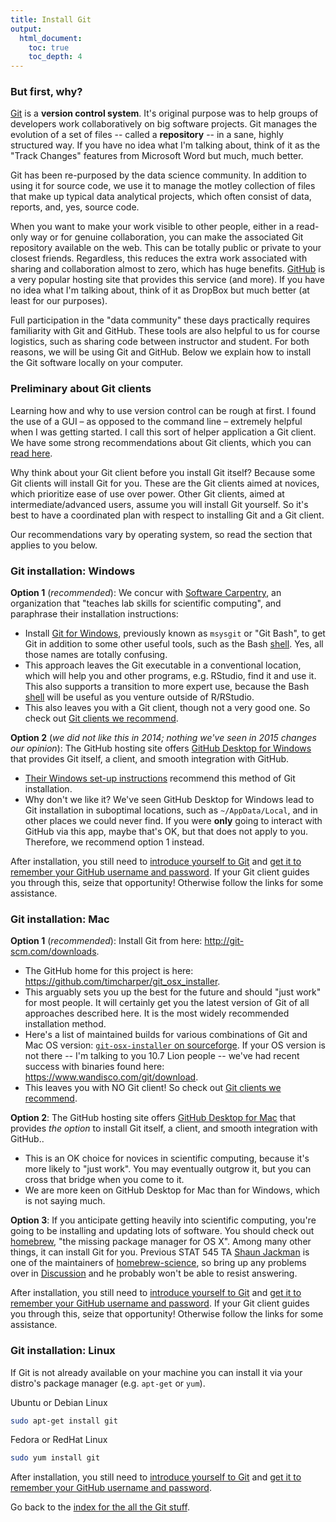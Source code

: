 ```yaml
---
title: Install Git
output:
  html_document:
    toc: true
    toc_depth: 4
---
```


### But first, why?

[Git](http://git-scm.com) is a __version control system__. It's original purpose was to help groups of developers work collaboratively on big software projects. Git manages the evolution of a set of files -- called a __repository__ -- in a sane, highly structured way. If you have no idea what I'm talking about, think of it as the "Track Changes" features from Microsoft Word but much, much better.

Git has been re-purposed by the data science community. In addition to using it for source code, we use it to manage the motley collection of files that make up typical data analytical projects, which often consist of data, reports, and, yes, source code.

When you want to make your work visible to other people, either in a read-only way or for genuine collaboration, you can make the associated Git repository available on the web. This can be totally public or private to your closest friends. Regardless, this reduces the extra work associated with sharing and collaboration almost to zero, which has huge benefits. [GitHub](https://github.com) is a very popular hosting site that provides this service (and more). If you have no idea what I'm talking about, think of it as DropBox but much better (at least for our purposes).

Full participation in the "data community" these days practically requires familiarity with Git and GitHub. These tools are also helpful to us for course logistics, such as sharing code between instructor and student. For both reasons, we will be using Git and GitHub. Below we explain how to install the Git software locally on your computer.

### Preliminary about Git clients

Learning how and why to use version control can be rough at first. I found the use of a GUI – as opposed to the command line – extremely helpful when I was getting started. I call this sort of helper application a Git client. We have some strong recommendations about Git clients, which you can [read here](git02_git-clients.html).

Why think about your Git client before you install Git itself? Because some Git clients will install Git for you. These are the Git clients aimed at novices, which prioritize ease of use over power. Other Git clients, aimed at intermediate/advanced users, assume you will install Git yourself. So it's best to have a coordinated plan with respect to installing Git and a Git client.

Our recommendations vary by operating system, so read the section that applies to you below.

### Git installation: Windows

**Option 1** (*recommended*): We concur with [Software Carpentry](http://software-carpentry.org), an organization that "teaches lab skills for scientific computing", and paraphrase their installation instructions:

  * Install [Git for Windows](https://git-for-windows.github.io/), previously known as `msysgit` or "Git Bash", to get Git in addition to some other useful tools, such as the Bash [shell](git09_shell.html). Yes, all those names are totally confusing.
  * This approach leaves the Git executable in a conventional location, which will help you and other programs, e.g. RStudio, find it and use it. This also supports a transition to more expert use, because the Bash [shell](git09_shell.html) will be useful as you venture outside of R/RStudio.
  * This also leaves you with a Git client, though not a very good one. So check out [Git clients we recommend](git02_git-clients.html).
  
**Option 2** (*we did not like this in 2014; nothing we've seen in 2015 changes our opinion*): The GitHub hosting site offers [GitHub Desktop for Windows](https://desktop.github.com/) that provides Git itself, a client, and smooth integration with GitHub.

  * [Their Windows set-up instructions](https://help.github.com/articles/set-up-git#platform-windows) recommend this method of Git installation.
  * Why don't we like it? We've seen GitHub Desktop for Windows lead to Git installation in suboptimal locations, such as `~/AppData/Local`, and in other places we could never find. If you were __only__ going to interact with GitHub via this app, maybe that's OK, but that does not apply to you. Therefore, we recommend option 1 instead.
  
After installation, you still need to [introduce yourself to Git](git04_introduce-self-to-git.html) and [get it to remember your GitHub username and password](git06_credential-caching.html). If your Git client guides you through this, seize that opportunity! Otherwise follow the links for some assistance.

### Git installation: Mac

**Option 1** (*recommended*): Install Git from here: <http://git-scm.com/downloads>.

  * The GitHub home for this project is here: <https://github.com/timcharper/git_osx_installer>.
  * This arguably sets you up the best for the future and should "just work" for most people. It will certainly get you the latest version of Git of all approaches described here. It is the most widely recommended installation method.
  * Here's a list of maintained builds for various combinations of Git and Mac OS version: [`git-osx-installer` on sourceforge](http://sourceforge.net/projects/git-osx-installer/files/?source=navbar). If your OS version is not there -- I'm talking to you 10.7 Lion people -- we've had recent success with binaries found here: <https://www.wandisco.com/git/download>. 
  * This leaves you with NO Git client! So check out [Git clients we recommend](git02_git-clients.html).

**Option 2**: The GitHub hosting site offers [GitHub Desktop for Mac](https://desktop.github.com/) that provides *the option* to install Git itself, a client, and smooth integration with GitHub..

  * This is an OK choice for novices in scientific computing, because it's more likely to "just work". You may eventually outgrow it, but you can cross that bridge when you come to it.
  * We are more keen on GitHub Desktop for Mac than for Windows, which is not saying much.

**Option 3**: If you anticipate getting heavily into scientific computing, you're going to be installing and updating lots of software. You should check out [homebrew](http://brew.sh), "the missing package manager for OS X". Among many other things, it can install Git for you. Previous STAT 545 TA [Shaun Jackman](https://github.com/sjackman) is one of the maintainers of [homebrew-science](https://github.com/Homebrew/homebrew-science), so bring up any problems over in [Discussion](https://github.com/STAT545-UBC/Discussion/issues) and he probably won't be able to resist answering.

After installation, you still need to [introduce yourself to Git](git04_introduce-self-to-git.html) and [get it to remember your GitHub username and password](git06_credential-caching.html). If your Git client guides you through this, seize that opportunity! Otherwise follow the links for some assistance.

### Git installation: Linux

If Git is not already available on your machine you can install it via your distro's package manager (e.g. `apt-get` or `yum`).

Ubuntu or Debian Linux

```sh
sudo apt-get install git
```

Fedora or RedHat Linux

```sh
sudo yum install git
```

After installation, you still need to [introduce yourself to Git](git04_introduce-self-to-git.html) and [get it to remember your GitHub username and password](git06_credential-caching.html).

Go back to the [index for the all the Git stuff](git00_index.html).
